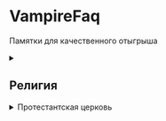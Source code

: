 # VampireFaq

Памятки для качественного отыгрыша 

<details>
  <summary><h2> Религия </h2></summary>

  <details>
  <summary> Католическая церковь </summary>
    
> **Католики** — часто бедные иммигранты (ирландцы, итальянцы).

<details>
  <summary> Ключевые молитвы: </summary>
  
- «Отче наш» (на латыни — Pater Noster).
- «Аве Мария» (Ave Maria).
- «Слава Отцу» (Gloria Patri) — в конце каждой молитвы.

  </details> 

  <details>
  <summary> Ритуалы: </summary>
  
-   Месса на латыни (до 1960-х). Исповедь священнику в исповедальне.
-   Почитание святых, Девы Марии, икон и реликвий.
-   Посты (например, воздержание от мяса по пятницам).

  </details> 

  <details>
  <summary> Обязательные действия для верующих: </summary>

- Воскресная месса — пропуск считался грехом.
- Ежегодная исповедь и причастие (минимум раз в год).
- Молитва Розария (чередование «Отче наш» и «Аве Мария» с размышлением о «тайнах» Христа).
- Соблюдение постов (Великий пост, Адвент).
  
_А также_

  - Католики в Сен-Дени (как ирландские иммигранты) могли:
  - Носить нательные крестики.
  - Осенять себя крестным знамением (слева направо) при виде церкви или упоминании смерти.
  - Посещать исповедь после «греховных» поступков (например, ограбления).

 </details>

- **Централизация:** Главенство Папы Римского, строгая иерархия (священники, епископы).
- **Таинства:** 7 обрядов (крещение, причастие, исповедь, миропомазание, венчание, соборование, рукоположение).


 <details>
  <summary> Конфликты между конфессиями </summary>

- Протестанты считали католиков «агентами Папы», угрозой демократии.
- В газетах писали, что католики пьют кровь младенцев (абсурдные слухи).

 </details>

</details>

</details>

</details>


<details>
  <summary> Протестантская церковь </summary>

> **Протестанты** — «старая гвардия» (англосаксы, владельцы земель).

<details>
  <summary> Ключевые молитвы: </summary>

- «Отче наш» (на родном языке).
- Псалмы (например, 22-й: «Господь — Пастырь мой...»).
- Спонтанные молитвы («Господи, прости мои грехи и направь на путь истинный»).

</details>

<details>
  <summary> Обязательные действия для верующих: </summary>

- Воскресные проповеди с акцентом на личном покаянии.
- Крещение взрослых (у баптистов) — через полное погружение в воду.
- Молитвы своими словами (а не заученные тексты).
- Участие в молитвенных собраниях (иногда с экстатическими проявлениями — крики, «говорение на языках»).

_А также_

- Проводить домашние чтения Библии.
- Осуждать католиков как «идолопоклонников».
- Отказываться от алкоголя (особенно методисты).

 </details>

- **Децентрализация**: Каждая община автономна, нет единого лидера.
- **Протестантские церкви** (баптисты, методисты, лютеране)
- **Только два таинства**: Крещение и причастие (символические, а не мистические).

 <details>
  <summary> Конфликты между конфессиями </summary>
  
- Осуждать католиков как «идолопоклонников».

 </details>

 </details>

 </details>


